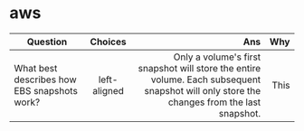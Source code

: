 # aws

| Question   |      Choices      |  Ans | Why |
|----------|:-------------:|------:|------:|
| What best describes how EBS snapshots work? |left-aligned |Only a volume's first snapshot will store the entire volume. Each subsequent snapshot will only store the changes from the last snapshot. | This |
